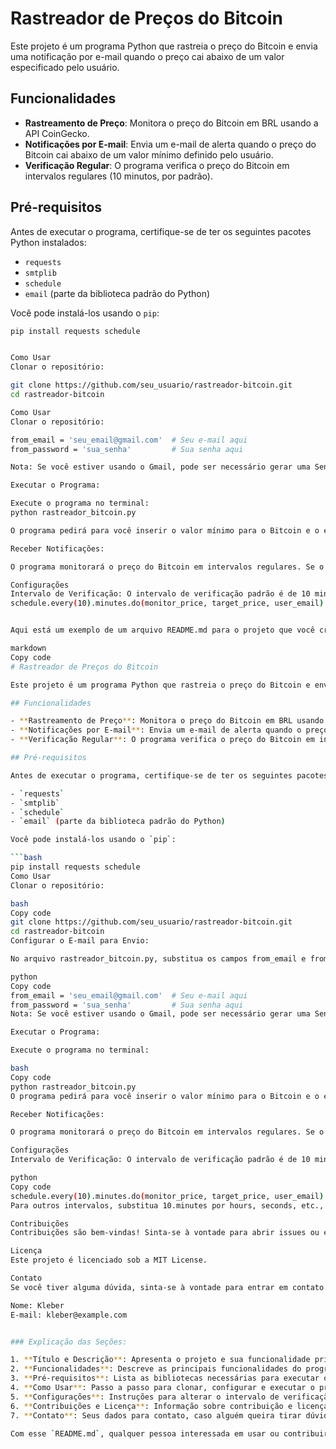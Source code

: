# Rastreador de Preços do Bitcoin

Este projeto é um programa Python que rastreia o preço do Bitcoin e envia uma notificação por e-mail quando o preço cai abaixo de um valor especificado pelo usuário.

## Funcionalidades

- **Rastreamento de Preço**: Monitora o preço do Bitcoin em BRL usando a API CoinGecko.
- **Notificações por E-mail**: Envia um e-mail de alerta quando o preço do Bitcoin cai abaixo de um valor mínimo definido pelo usuário.
- **Verificação Regular**: O programa verifica o preço do Bitcoin em intervalos regulares (10 minutos, por padrão).

## Pré-requisitos

Antes de executar o programa, certifique-se de ter os seguintes pacotes Python instalados:

- `requests`
- `smtplib`
- `schedule`
- `email` (parte da biblioteca padrão do Python)

Você pode instalá-los usando o `pip`:

```bash
pip install requests schedule


Como Usar
Clonar o repositório:

git clone https://github.com/seu_usuario/rastreador-bitcoin.git
cd rastreador-bitcoin

Como Usar
Clonar o repositório:

from_email = 'seu_email@gmail.com'  # Seu e-mail aqui
from_password = 'sua_senha'         # Sua senha aqui

Nota: Se você estiver usando o Gmail, pode ser necessário gerar uma Senha de App e usá-la no lugar da senha principal.

Executar o Programa:

Execute o programa no terminal:
python rastreador_bitcoin.py

O programa pedirá para você inserir o valor mínimo para o Bitcoin e o e-mail para notificações.

Receber Notificações:

O programa monitorará o preço do Bitcoin em intervalos regulares. Se o preço cair abaixo do valor que você especificou, você receberá um e-mail de alerta.

Configurações
Intervalo de Verificação: O intervalo de verificação padrão é de 10 minutos. Você pode alterar isso na linha:
schedule.every(10).minutes.do(monitor_price, target_price, user_email)


Aqui está um exemplo de um arquivo README.md para o projeto que você criou:

markdown
Copy code
# Rastreador de Preços do Bitcoin

Este projeto é um programa Python que rastreia o preço do Bitcoin e envia uma notificação por e-mail quando o preço cai abaixo de um valor especificado pelo usuário.

## Funcionalidades

- **Rastreamento de Preço**: Monitora o preço do Bitcoin em BRL usando a API CoinGecko.
- **Notificações por E-mail**: Envia um e-mail de alerta quando o preço do Bitcoin cai abaixo de um valor mínimo definido pelo usuário.
- **Verificação Regular**: O programa verifica o preço do Bitcoin em intervalos regulares (10 minutos, por padrão).

## Pré-requisitos

Antes de executar o programa, certifique-se de ter os seguintes pacotes Python instalados:

- `requests`
- `smtplib`
- `schedule`
- `email` (parte da biblioteca padrão do Python)

Você pode instalá-los usando o `pip`:

```bash
pip install requests schedule
Como Usar
Clonar o repositório:

bash
Copy code
git clone https://github.com/seu_usuario/rastreador-bitcoin.git
cd rastreador-bitcoin
Configurar o E-mail para Envio:

No arquivo rastreador_bitcoin.py, substitua os campos from_email e from_password pelas suas credenciais de e-mail.

python
Copy code
from_email = 'seu_email@gmail.com'  # Seu e-mail aqui
from_password = 'sua_senha'         # Sua senha aqui
Nota: Se você estiver usando o Gmail, pode ser necessário gerar uma Senha de App e usá-la no lugar da senha principal.

Executar o Programa:

Execute o programa no terminal:

bash
Copy code
python rastreador_bitcoin.py
O programa pedirá para você inserir o valor mínimo para o Bitcoin e o e-mail para notificações.

Receber Notificações:

O programa monitorará o preço do Bitcoin em intervalos regulares. Se o preço cair abaixo do valor que você especificou, você receberá um e-mail de alerta.

Configurações
Intervalo de Verificação: O intervalo de verificação padrão é de 10 minutos. Você pode alterar isso na linha:

python
Copy code
schedule.every(10).minutes.do(monitor_price, target_price, user_email)
Para outros intervalos, substitua 10.minutes por hours, seconds, etc., conforme necessário.

Contribuições
Contribuições são bem-vindas! Sinta-se à vontade para abrir issues ou enviar pull requests.

Licença
Este projeto é licenciado sob a MIT License.

Contato
Se você tiver alguma dúvida, sinta-se à vontade para entrar em contato:

Nome: Kleber
E-mail: kleber@example.com


### Explicação das Seções:

1. **Título e Descrição**: Apresenta o projeto e sua funcionalidade principal.
2. **Funcionalidades**: Descreve as principais funcionalidades do programa.
3. **Pré-requisitos**: Lista as bibliotecas necessárias para executar o programa e como instalá-las.
4. **Como Usar**: Passo a passo para clonar, configurar e executar o programa.
5. **Configurações**: Instruções para alterar o intervalo de verificação.
6. **Contribuições e Licença**: Informação sobre contribuição e licença do projeto.
7. **Contato**: Seus dados para contato, caso alguém queira tirar dúvidas ou colaborar.

Com esse `README.md`, qualquer pessoa interessada em usar ou contribuir para o seu projeto terá as informações necessárias para começar.
